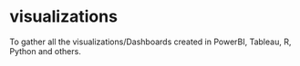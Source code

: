 # visualizations
To gather all the visualizations/Dashboards created in PowerBI, Tableau, R, Python and others.
